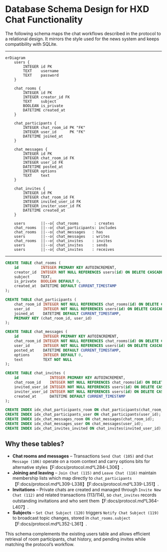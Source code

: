 # Database Schema Design for HXD Chat Functionality

The following schema maps the chat workflows described in the protocol to a
relational design. It mirrors the style used for the news system and keeps
compatibility with SQLite.

______________________________________________________________________

```mermaid
erDiagram
    users {
        INTEGER id PK
        TEXT    username
        TEXT    password
    }

    chat_rooms {
        INTEGER id PK
        INTEGER creator_id FK
        TEXT    subject
        BOOLEAN is_private
        DATETIME created_at
    }

    chat_participants {
        INTEGER chat_room_id PK "FK"
        INTEGER user_id      PK "FK"
        DATETIME joined_at
    }

    chat_messages {
        INTEGER id PK
        INTEGER chat_room_id FK
        INTEGER user_id FK
        DATETIME posted_at
        INTEGER options
        TEXT    text
    }

    chat_invites {
        INTEGER id PK
        INTEGER chat_room_id FK
        INTEGER invited_user_id FK
        INTEGER inviter_user_id FK
        DATETIME created_at
    }

    users       ||--o{ chat_rooms       : creates
    chat_rooms  ||--o{ chat_participants: includes
    chat_rooms  ||--o{ chat_messages   : has
    users       ||--o{ chat_messages   : writes
    chat_rooms  ||--o{ chat_invites    : invites
    users       ||--o{ chat_invites    : sends
    users       ||--o{ chat_invites    : receives
```

______________________________________________________________________

```sql
CREATE TABLE chat_rooms (
    id          INTEGER PRIMARY KEY AUTOINCREMENT,
    creator_id  INTEGER NOT NULL REFERENCES users(id) ON DELETE CASCADE,
    subject     TEXT,
    is_private  BOOLEAN DEFAULT 0,
    created_at  DATETIME DEFAULT CURRENT_TIMESTAMP
);

CREATE TABLE chat_participants (
    chat_room_id INTEGER NOT NULL REFERENCES chat_rooms(id) ON DELETE CASCADE,
    user_id      INTEGER NOT NULL REFERENCES users(id) ON DELETE CASCADE,
    joined_at    DATETIME DEFAULT CURRENT_TIMESTAMP,
    PRIMARY KEY (chat_room_id, user_id)
);

CREATE TABLE chat_messages (
    id           INTEGER PRIMARY KEY AUTOINCREMENT,
    chat_room_id INTEGER NOT NULL REFERENCES chat_rooms(id) ON DELETE CASCADE,
    user_id      INTEGER NOT NULL REFERENCES users(id) ON DELETE CASCADE,
    posted_at    DATETIME DEFAULT CURRENT_TIMESTAMP,
    options      INTEGER DEFAULT 0,
    text         TEXT NOT NULL
);

CREATE TABLE chat_invites (
    id              INTEGER PRIMARY KEY AUTOINCREMENT,
    chat_room_id    INTEGER NOT NULL REFERENCES chat_rooms(id) ON DELETE CASCADE,
    invited_user_id INTEGER NOT NULL REFERENCES users(id) ON DELETE CASCADE,
    inviter_user_id INTEGER NOT NULL REFERENCES users(id) ON DELETE CASCADE,
    created_at      DATETIME DEFAULT CURRENT_TIMESTAMP
);

CREATE INDEX idx_chat_participants_room ON chat_participants(chat_room_id);
CREATE INDEX idx_chat_participants_user ON chat_participants(user_id);
CREATE INDEX idx_chat_messages_room ON chat_messages(chat_room_id);
CREATE INDEX idx_chat_messages_user ON chat_messages(user_id);
CREATE INDEX idx_chat_invites_invited ON chat_invites(invited_user_id);
```

## Why these tables?

- **Chat rooms and messages** – Transactions `Send Chat (105)` and
  `Chat Message (106)` operate on a room context and carry options bits for
  alternative styles【F:docs/protocol.md†L284-L306】.
- **Joining and leaving** – `Join Chat (115)` and `Leave Chat (116)` maintain
  membership lists which map directly to
  `chat_participants`【F:docs/protocol.md†L309-L338】【F:docs/protocol.md†L339-L351】.
- **Invitations** – Private chats are created and managed through
  `Invite New Chat (112)` and related transactions (113/114), so `chat_invites`
  records outstanding invitations and who sent
  them【F:docs/protocol.md†L364-L407】.
- **Subjects** – `Set Chat Subject (120)` triggers `Notify Chat Subject (119)`
  to broadcast topic changes, stored in
  `chat_rooms.subject`【F:docs/protocol.md†L352-L361】.

This schema complements the existing users table and allows efficient retrieval
of room participants, chat history, and pending invites while matching the
protocol’s workflow.
